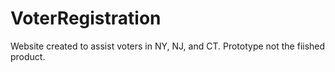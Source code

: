 # VoterRegistration
Website created to assist voters in NY, NJ, and CT. Prototype not the fiished product.
